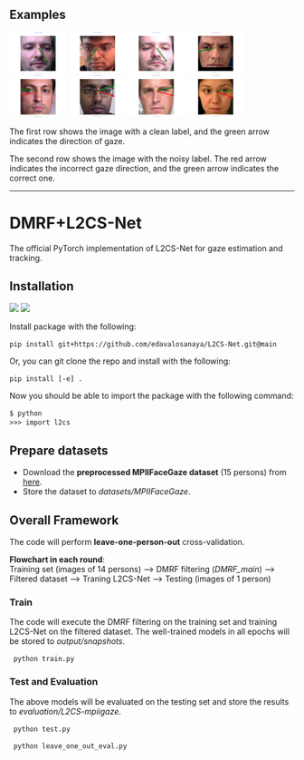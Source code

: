 ## Examples

<img src="/pngs/clean1.png" alt="Image 1" style="width:20%;display:inline-block;">
<img src="/pngs/clean2.png" alt="Image 2" style="width:20%;display:inline-block;">
<img src="/pngs/clean3.png" alt="Image 3" style="width:20%;display:inline-block;">
<img src="/pngs/clean4.png" alt="Image 4" style="width:20%;display:inline-block;">


<img src="/pngs/noise1.png" alt="Image 5" style="width:20%;display:inline-block;">
<img src="/pngs/noise2.png" alt="Image 6" style="width:20%;display:inline-block;">
<img src="/pngs/noise3.png" alt="Image 7" style="width:20%;display:inline-block;">
<img src="/pngs/noise4.png" alt="Image 8" style="width:20%;display:inline-block;">

The first row shows the image with a clean label, and the green arrow indicates the direction of gaze.

The second row shows the image with the noisy label. The red arrow indicates the incorrect gaze direction, and the green arrow indicates the correct one.
___

# DMRF+L2CS-Net

The official PyTorch implementation of L2CS-Net for gaze estimation and tracking.

## Installation
<img src="https://img.shields.io/badge/python%20-%2314354C.svg?&style=for-the-badge&logo=python&logoColor=white"/> <img src="https://img.shields.io/badge/PyTorch%20-%23EE4C2C.svg?&style=for-the-badge&logo=PyTorch&logoColor=white" />

Install package with the following:

```
pip install git+https://github.com/edavalosanaya/L2CS-Net.git@main
```

Or, you can git clone the repo and install with the following:

```
pip install [-e] .
```

Now you should be able to import the package with the following command:

```
$ python
>>> import l2cs
```


## Prepare datasets
* Download the **preprocessed MPIIFaceGaze dataset** (15 persons) from [here](https://phi-ai.buaa.edu.cn/Gazehub/3D-dataset/).
* Store the dataset to *datasets/MPIIFaceGaze*.

## Overall Framework
The code will perform **leave-one-person-out** cross-validation.

**Flowchart in each round**:  
Training set (images of 14 persons) --> DMRF filtering (_DMRF_main_) --> Filtered dataset --> Traning L2CS-Net
--> Testing (images of 1 person)

### Train
The code will execute the DMRF filtering on the training set and training L2CS-Net on the filtered dataset.
The well-trained models in all epochs will be stored to *output/snapshots*.

```
 python train.py 
```

### Test and Evaluation
The above models will be evaluated on the testing set and store the results to *evaluation/L2CS-mpiigaze*.

```
 python test.py 
```

```
 python leave_one_out_eval.py 
```
